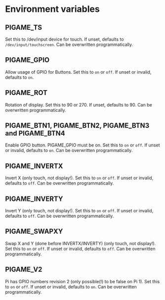 # Environment variables
## PIGAME_TS
Set this to /dev/input device for touch. If unset, defaults to `/dev/input/touchscreen`. Can be overwritten programmatically.
## PIGAME_GPIO
Allow usage of GPIO for Buttons. Set this to `on` or `off`. If unset or invalid, defaults to `on`.
## PIGAME_ROT
Rotation of display. Set this to 90 or 270. If unset, defaults to 90. Can be overwritten programmatically.
## PIGAME_BTN1, PIGAME_BTN2, PIGAME_BTN3 and PIGAME_BTN4
Enable GPIO button. PIGAME_GPIO must be on. Set this to `on` or `off`. If unset or invalid, defaults to `on`. Can be overwritten programmatically.
## PIGAME_INVERTX
Invert X (only touch, not display!). Set this to `on` or `off`. If unset or invalid, defaults to `off`. Can be overwritten programmatically.
## PIGAME_INVERTY
Invert Y (only touch, not display!). Set this to `on` or `off`. If unset or invalid, defaults to `off`. Can be overwritten programmatically.
## PIGAME_SWAPXY
Swap X and Y (done before INVERTX/INVERTY) (only touch, not display!). Set this to `on` or `off`. If unset or invalid, defaults to `off`. Can be overwritten programmatically.
## PIGAME_V2
Pi has GPIO numbers revision 2 (only possible(!) to be false on Pi 1). Set this to `on` or `off`. If unset or invalid, defaults to `on`. Can be overwritten programmatically.
